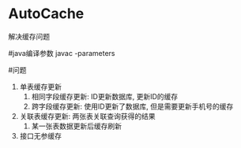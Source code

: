 # AutoCache
解决缓存问题

#java编译参数
javac -parameters

#问题
1.  单表缓存更新
    1.  相同字段缓存更新: ID更新数据库, 更新ID的缓存
    2.  跨字段缓存更新: 使用ID更新了数据库, 但是需要更新手机号的缓存
2.  关联表缓存更新: 两张表关联查询获得的结果
    1.  某一张表数据更新后缓存刷新
3.  接口无参缓存
